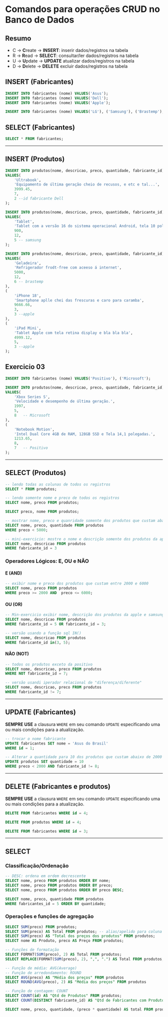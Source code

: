 # Comandos para operações CRUD no Banco de Dados

## Resumo

- C -> **C**reate -> **INSERT**: inserir dados/registros na tabela
- R -> **R**ead -> **SELECT**: consultar/ler dados/registros na tabela
- U -> **U**pdate -> **UPDATE** atualizar dados/registros na tabela
- D -> **D**elete -> **DELETE** excluir dados/registros na tabela

## INSERT (Fabricantes)

```sql
INSERT INTO fabricantes (nome) VALUES('Asus');
INSERT INTO fabricantes (nome) VALUES('Dell');
INSERT INTO fabricantes (nome) VALUES('Apple');

INSERT INTO fabricantes (nome) VALUES('LG'), ('Samsung'), ('Brastemp');
```

## SELECT (Fabricantes)

```sql
SELECT * FROM fabricantes;
```

---

## INSERT (Produtos)

```sql
INSERT INTO produtos(nome, descricao, preco, quantidade, fabricante_id)
VALUES(
    'Ultrabook', 
    'Equipamento de última geração cheio de recusos, e etc e tal...',
    3999.45,
    7,
    2 --id fabricante Dell
);

INSERT INTO produtos(nome, descricao, preco, quantidade, fabricante_id)
VALUES(
    'Tablet',
    'Tablet com a versão 16 do sistema operacional Android, tela 10 polegadas e armazenamento de 128GB',
    900,
    12,
    5 -- samsung
);

INSERT INTO produtos(nome, descricao, preco, quantidade, fabricante_id)
VALUES(
    'Geladeira',
    'Refrigerador frodt-free com aceeso á internet',
    5000,
    12,
    6 -- brastemp
),
(
    'iPhone 18',
    'Smartphone aplle chei das frescuras e caro para caramba',
    9666.66,
    3,
    3 --apple
),
(
    'iPad Mini',
    'Tablet Apple com tela retina display e bla bla bla',
    4999.12,
    5,
    3 --apple
);
```

## Exercicio 03

```sql
INSERT INTO fabricantes (nome) VALUES('Positivo'), ('Microsoft');

INSERT INTO produtos(nome, descricao, preco, quantidade, fabricante_id)
VALUES(
    'Xbox Series S',
    'Velocidade e desempenho de última geração.',
    1997,
    5,
    8   -- Microsoft
),
(
    'Notebook Motion',
    'Intel Dual Core 4GB de RAM, 128GB SSD e Tela 14,1 polegadas.',
    1213.65,
    8,
    7   -- Positivo
);
```

---

## SELECT (Produtos)


```sql
-- lendo todas as colunas de todos os registros
SELECT * FROM produtos;

-- lendo somente nome e preco de todos os registros
SELECT nome, preco FROM produtos;

SELECT preco, nome FROM produtos;

-- mostrar nome, preco e quanridade somente dos produtos que custam abaixo de 5000
SELECT nome, preco, quantidade FROM produtos
WHERE preco < 5000;

-- mini-exercicio: mostre o nome e descrição somente dos produtos da apple
SELECT nome, descricao FROM produtos
WHERE fabricante_id = 3
```

### Operadores Lógicos: E, OU e NÃO

#### E (AND)

```sql
-- exibir nome e preco dos produtos que custam entre 2000 e 6000
SELECT nome, preco FROM produtos
WHERE preco >= 2000 AND  preco <= 6000;
```

#### OU (OR)

```sql
-- Min-exercicio exibir nome, descrição dos produtos da apple e samsung
SELECT nome, descricao FROM produtos
WHERE fabricante_id = 5 OR fabricante_id = 3;

-- versão usando a função sql IN()
SELECT nome, descricao FROM produtos
WHERE fabricante_id in(3, 5);
```

#### NÃO (NOT)

```sql
-- todos os produtos exceto da positivo
SELECT nome, descricao, preco FROM produtos
WHERE NOT fabricante_id = 7;

-- versão usandi iperador relacional de "diferença/diferente"
SELECT nome, descricao, preco FROM produtos
WHERE fabricante_id != 7;
```

---

## UPDATE (Fabricantes)

**SEMPRE USE** a clausura `WHERE` em seu comando `UPDATE` especificando uma ou mais condições para a atualização.

```sql
-- trocar o nome fabricante
UPDATE fabricantes SET nome = 'Asus do Brasil'
WHERE id = 1;

-- Alterar a quantidade para 10 dos produtos que custam abaixo de 2000 exceto da microsoft.
UPDATE produtos SET quantidade = 10
WHERE preco < 2000 AND fabricante_id != 8;

```

--- 

## DELETE (Fabricantes e produtos)

**SEMPRE USE** a clausura `WHERE` em seu comando `UPDATE` especificando uma ou mais condições para a atualização.

```sql
DELETE FROM fabricantes WHERE id = 4;

DELETE FROM produtos WHERE id = 4;

DELETE FROM fabricantes WHERE id = 3;
```

---

## SELECT

### Classificação/Ordenação

```sql
-- DESC: ordena em ordem decrescente
SELECT nome, preco FROM produtos ORDER BY nome;
SELECT nome, preco FROM produtos ORDER BY preco;
SELECT nome, preco FROM produtos ORDER BY preco DESC;

SELECT nome, preco, quantidade FROM produtos
WHERE fabricantes_id = 5 ORDER BY quantidade;
```

### Operações e funções de agregação

```sql
SELECT SUM(preco) FROM produtos;
SELECT SUM(preco) AS Total FROM produtos; -- alias/apelido para coluna
SELECT SUM(preco) AS "Total dos preços dos produtos" FROM produtos;  
SELECT nome AS Produto, preco AS Preço FROM produtos;

-- Funções de formatação
SELECT FORMAT(SUM(preco), 2) AS Total FROM produtos;  
SELECT REPLACE(FORMAT(SUM(preco), 2), ",", ".") AS Total FROM produtos;  

-- Função de média: AVG(Average)
-- Função de arredondamento: ROUND
SELECT AVG(preco) AS "Média dos preços" FROM produtos
SELECT ROUND(AVG(preco), 2) AS "Média dos preços" FROM produtos

-- Função de contagem: COUNT
SELECT COUNT(id) AS "Qtd de Produtos" FROM produtos;
SELECT COUNT(DISTINCT fabricante_id) AS "Qtd de Fabricantes com Produtos" FROM produtos;

SELECT nome, preco, quantidade, (preco * quantidade) AS total FROM produtos;
```
